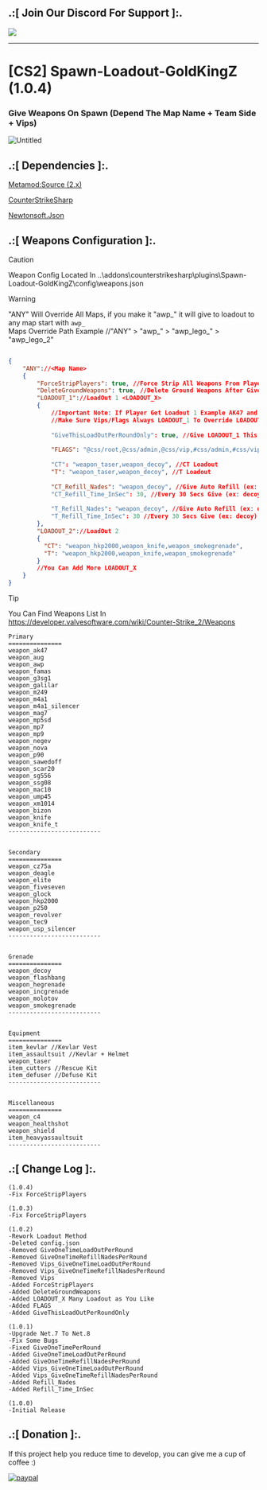 ## .:[ Join Our Discord For Support ]:.

<a href="https://discord.com/invite/U7AuQhu"><img src="https://discord.com/api/guilds/651838917687115806/widget.png?style=banner2"></a>

***
# [CS2] Spawn-Loadout-GoldKingZ (1.0.4)

### Give Weapons On Spawn (Depend The Map Name + Team Side + Vips)

![Untitled](https://github.com/oqyh/cs2-Spawn-Loadout-GoldKingZ/assets/48490385/21912d61-9127-42ed-bee7-0bdf17929769)


## .:[ Dependencies ]:.
[Metamod:Source (2.x)](https://www.sourcemm.net/downloads.php/?branch=master)

[CounterStrikeSharp](https://github.com/roflmuffin/CounterStrikeSharp/releases)

[Newtonsoft.Json](https://www.nuget.org/packages/Newtonsoft.Json)


## .:[ Weapons Configuration ]:.

> [!CAUTION]
> Weapon Config Located In ..\addons\counterstrikesharp\plugins\Spawn-Loadout-GoldKingZ\config\weapons.json                                         

> [!WARNING]
> "ANY" Will Override All Maps, if you make it "awp_" it will give to loadout to any map start with `awp_ `                                          
> Maps Override Path Example //"ANY" > "awp_" > "awp_lego_" > "awp_lego_2"

```json

{
	"ANY"://<Map Name>
	{
		"ForceStripPlayers": true, //Force Strip All Weapons From Player Before You Give LoadOuts (Default Is False Or If Not Used It Will Set False)
		"DeleteGroundWeapons": true, //Delete Ground Weapons After Give LoadOuts (Default Is False Or If Not Used It Will Set False)
		"LOADOUT_1"://LoadOut 1 <LOADOUT_X>
		{
			//Important Note: If Player Get Loadout 1 Example AK47 and in Loadout 2 You Give AWP LoadOut 1 Will Override LoadOut 2 Because Slot Where Rifle At is Gived
			//Make Sure Vips/Flags Always LOADOUT_1 To Override LOADOUT_2
			
			"GiveThisLoadOutPerRoundOnly": true, //Give LOADOUT_1 This Round ONLY, The Next Spawn Will Not Get LOADOUT_1 Until Start New Round (Default Is False Or If Not Used It Will Set False)
			
			"FLAGS": "@css/root,@css/admin,@css/vip,#css/admin,#css/vip", //Flags Add Many As You Like (Not Using It Or Making It ["FLAGS": ""] Empty Means Give LOADOUT_1 To Everyone)
			
			"CT": "weapon_taser,weapon_decoy", //CT Loadout
			"T": "weapon_taser,weapon_decoy", //T Loadout
			
			"CT_Refill_Nades": "weapon_decoy", //Give Auto Refill (ex: decoy) CT Side
			"CT_Refill_Time_InSec": 30, //Every 30 Secs Give (ex: decoy)
			
			"T_Refill_Nades": "weapon_decoy", //Give Auto Refill (ex: decoy) T Side
			"T_Refill_Time_InSec": 30 //Every 30 Secs Give (ex: decoy)
		},
		"LOADOUT_2"://LoadOut 2
		{
		  "CT": "weapon_hkp2000,weapon_knife,weapon_smokegrenade",
		  "T": "weapon_hkp2000,weapon_knife,weapon_smokegrenade"
		}
		//You Can Add More LOADOUT_X
	}
}

```

> [!TIP]
> You Can Find Weapons List In https://developer.valvesoftware.com/wiki/Counter-Strike_2/Weapons                                        
>

```
Primary
===============
weapon_ak47
weapon_aug
weapon_awp
weapon_famas
weapon_g3sg1
weapon_galilar
weapon_m249
weapon_m4a1
weapon_m4a1_silencer
weapon_mag7
weapon_mp5sd
weapon_mp7
weapon_mp9
weapon_negev
weapon_nova
weapon_p90
weapon_sawedoff
weapon_scar20
weapon_sg556
weapon_ssg08
weapon_mac10
weapon_ump45
weapon_xm1014
weapon_bizon
weapon_knife
weapon_knife_t
--------------------------


Secondary
=============== 
weapon_cz75a
weapon_deagle
weapon_elite
weapon_fiveseven
weapon_glock
weapon_hkp2000
weapon_p250
weapon_revolver
weapon_tec9
weapon_usp_silencer
--------------------------


Grenade
===============
weapon_decoy
weapon_flashbang
weapon_hegrenade
weapon_incgrenade
weapon_molotov
weapon_smokegrenade
--------------------------


Equipment
===============
item_kevlar //Kevlar Vest
item_assaultsuit //Kevlar + Helmet
weapon_taser
item_cutters //Rescue Kit
item_defuser //Defuse Kit
--------------------------


Miscellaneous
===============
weapon_c4
weapon_healthshot
weapon_shield
item_heavyassaultsuit
--------------------------
```

## .:[ Change Log ]:.
```
(1.0.4)
-Fix ForceStripPlayers

(1.0.3)
-Fix ForceStripPlayers

(1.0.2)
-Rework Loadout Method 
-Deleted config.json 
-Removed GiveOneTimeLoadOutPerRound
-Removed GiveOneTimeRefillNadesPerRound
-Removed Vips_GiveOneTimeLoadOutPerRound
-Removed Vips_GiveOneTimeRefillNadesPerRound
-Removed Vips
-Added ForceStripPlayers
-Added DeleteGroundWeapons
-Added LOADOUT_X Many Loadout as You Like
-Added FLAGS
-Added GiveThisLoadOutPerRoundOnly

(1.0.1)
-Upgrade Net.7 To Net.8
-Fix Some Bugs 
-Fixed GiveOneTimePerRound
-Added GiveOneTimeLoadOutPerRound
-Added GiveOneTimeRefillNadesPerRound
-Added Vips_GiveOneTimeLoadOutPerRound
-Added Vips_GiveOneTimeRefillNadesPerRound
-Added Refill_Nades
-Added Refill_Time_InSec

(1.0.0)
-Initial Release
```

## .:[ Donation ]:.

If this project help you reduce time to develop, you can give me a cup of coffee :)

[![paypal](https://www.paypalobjects.com/en_US/i/btn/btn_donateCC_LG.gif)](https://paypal.me/oQYh)
